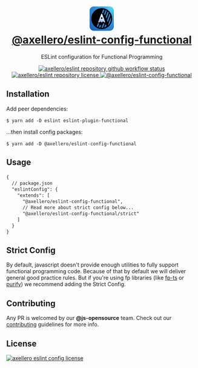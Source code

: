 <h1 align="center">
  <a target="_blank" href="https://axellero.io">
    <img
      height="64"
      src="https://raw.githubusercontent.com/axellero-io/eslint/main/.github/assets/logo.png"
      alt="axellero logo"
    />
    <br/>
    @axellero/eslint-config-functional
  </a>
</h1>

<p align="center">ESLint configuration for Functional Programming</p>

<p align="center">
  <a href="https://github.com/axellero-io/eslint/actions?query=workflow%3A%22Lint+and+Test%22">
    <img
      src="https://github.com/axellero-io/eslint/workflows/Lint%20and%20Test/badge.svg"
      alt="axellero/eslint repository github workflow status"
    />
  </a>
  <a href="https://github.com/axellero-io/eslint/blob/main/LICENSE">
    <img
      src="https://img.shields.io/github/license/axellero-io/eslint?label=License"
      alt="axellero/eslint repository license"
    />
  </a>
   <a href="https://www.npmjs.com/package/@axellero/eslint-config-functional">
     <img
       src="https://img.shields.io/npm/v/@axellero/eslint-config-functional?color=blue&logo=npm&label="
       alt="@axellero/eslint-config-functional"
     />
   </a>
</p>

## Installation
Add peer dependencies:
```shell
$ yarn add -D eslint eslint-plugin-functional
```
...then install config packages:
```shell
$ yarn add -D @axellero/eslint-config-functional
```

## Usage
```json5
{
  // package.json
  "eslintConfig": {
    "extends": [
      "@axellero/eslint-config-functional",
      // Read more about strict config below...
      "@axellero/eslint-config-functional/strict"
    ]
  }
}
```

## Strict Config
By default, javascript doesn't provide enough utilities to fully support functional programming code.
Because of that by default we will deliver general good practice rules.
But if you're using fp libraries (like [fp-ts](https://github.com/gcanti/fp-ts)
or [purify](https://github.com/gigobyte/purify)) we recommend adding the Strict Config.

## Contributing
Any PR is welcomed by our **@js-opensource** team.
Check out our [contributing](../../CONTRIBUTING.md) guidelines for more info.

## License
[![axellero eslint config license](https://img.shields.io/github/license/axellero-io/eslint?label=as%20always&color=informational)](../../LICENSE)
